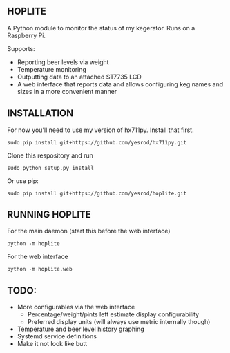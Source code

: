 HOPLITE
-------

A Python module to monitor the status of my kegerator.  Runs on a Raspberry Pi.

Supports:
 * Reporting beer levels via weight
 * Temperature monitoring
 * Outputting data to an attached ST7735 LCD
 * A web interface that reports data and allows configuring keg names and 
   sizes in a more convenient manner

INSTALLATION
------------

For now you'll need to use my version of hx711py.  Install that first.

```
sudo pip install git+https://github.com/yesrod/hx711py.git
```

Clone this respository and run
```
sudo python setup.py install
```

Or use pip:
```
sudo pip install git+https://github.com/yesrod/hoplite.git
```

RUNNING HOPLITE
---------------

For the main daemon (start this before the web interface)
```
python -m hoplite
```

For the web interface
```
python -m hoplite.web
```

TODO:
-----
 * More configurables via the web interface
   * Percentage/weight/pints left estimate display configurability
   * Preferred display units (will always use metric internally though)
 * Temperature and beer level history graphing
 * Systemd service definitions
 * Make it not look like butt
